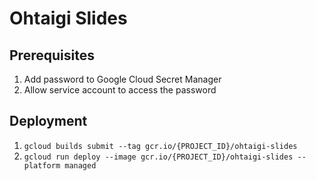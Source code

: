 # Ohtaigi Slides

## Prerequisites
1. Add password to Google Cloud Secret Manager
2. Allow service account to access the password

## Deployment
1. `gcloud builds submit --tag gcr.io/{PROJECT_ID}/ohtaigi-slides`
2. `gcloud run deploy --image gcr.io/{PROJECT_ID}/ohtaigi-slides --platform managed`